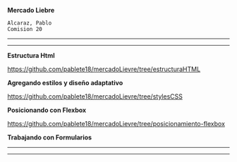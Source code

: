 **Mercado Liebre**
```
Alcaraz, Pablo
Comision 20 
```
---
---

**Estructura Html**

https://github.com/pablete18/mercadoLievre/tree/estructuraHTML


**Agregando estilos y diseño adaptativo**

https://github.com/pablete18/mercadoLievre/tree/stylesCSS


**Posicionando con Flexbox**

https://github.com/pablete18/mercadoLievre/tree/posicionamiento-flexbox

**Trabajando con Formularios**


---
---